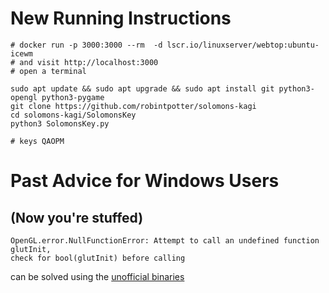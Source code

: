 # New Running Instructions

```
# docker run -p 3000:3000 --rm  -d lscr.io/linuxserver/webtop:ubuntu-icewm
# and visit http://localhost:3000
# open a terminal

sudo apt update && sudo apt upgrade && sudo apt install git python3-opengl python3-pygame
git clone https://github.com/robintpotter/solomons-kagi
cd solomons-kagi/SolomonsKey
python3 SolomonsKey.py

# keys QAOPM
```



# Past Advice for Windows Users 
## (Now you're stuffed)

```
OpenGL.error.NullFunctionError: Attempt to call an undefined function glutInit,
check for bool(glutInit) before calling
```

can be solved using the [unofficial binaries](https://www.lfd.uci.edu/~gohlke/pythonlibs/)
